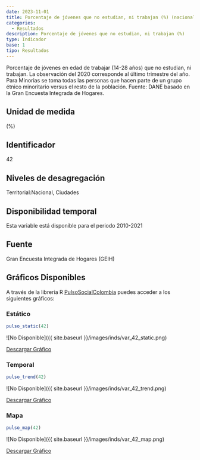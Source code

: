 ```yaml
---
date: 2023-11-01
title: Porcentaje de jóvenes que no estudian, ni trabajan (%) (nacional)
categories:
  - Resultados
description: Porcentaje de jóvenes que no estudian, ni trabajan (%)
type: Indicador
base: 1
tipo: Resultados
--- 
```


Porcentaje de jóvenes en edad de trabajar (14-28 años) que no estudian, ni trabajan. La observación del 2020 corresponde al último trimestre del año. Para Minorias se toma todas las personas que hacen parte de un grupo étnico minoritario versus el resto de la población.
Fuente: DANE basado en la Gran Encuesta Integrada de Hogares.

## Unidad de medida
(%)

## Identificador
42

## Niveles de desagregación
Territorial:Nacional, Ciudades

## Disponibilidad temporal
Esta variable está disponible para el periodo 2010-2021

## Fuente
Gran Encuesta Integrada de Hogares (GEIH)

## Gráficos Disponibles

A través de la libreria R [PulsoSocialColombia](https://github.com/pulsosocialcolombia/PulsoSocialColombia) puedes acceder a los siguientes gráficos:

### Estático

``` R
pulso_static(42)
```

![No Disponible]({{ site.baseurl }}/images/inds/var_42_static.png)

<a href='{{ site.baseurl }}/images/inds/var_42_static.png'>Descargar Gráfico</a>

### Temporal

``` R
pulso_trend(42)
```

![No Disponible]({{ site.baseurl }}/images/inds/var_42_trend.png)

<a href='{{ site.baseurl }}/images/inds/var_42_trend.png'>Descargar Gráfico</a>

### Mapa

``` R
pulso_map(42)
```

![No Disponible]({{ site.baseurl }}/images/inds/var_42_map.png)

<a href='{{ site.baseurl }}/images/inds/var_42_map.png'>Descargar Gráfico</a>